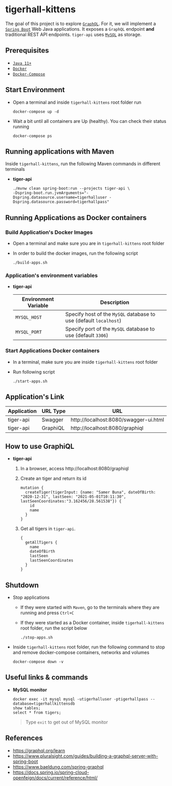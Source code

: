 # tigerhall-kittens

The goal of this project is to explore [`GraphQL`](https://graphql.org). For it, we will implement a [`Spring Boot`](https://docs.spring.io/spring-boot/docs/current/reference/htmlsingle/) Web Java applications. It exposes a `GraphQL` endpoint **and** traditional REST API endpoints. `tiger-api` uses [`MySQL`](https://www.mysql.com) as storage.

## Prerequisites

- [`Java 11+`](https://www.oracle.com/java/technologies/javase-jdk11-downloads.html)
- [`Docker`](https://www.docker.com/)
- [`Docker-Compose`](https://docs.docker.com/compose/install/)

## Start Environment

- Open a terminal and inside `tigerhall-kittens` root folder run
  ```
  docker-compose up -d
  ```

- Wait a bit until all containers are Up (healthy). You can check their status running
  ```
  docker-compose ps
  ```
  
## Running applications with Maven

Inside `tigerhall-kittens`, run the following Maven commands in different terminals

- **tiger-api**
  ```
  ./mvnw clean spring-boot:run --projects tiger-api \
  -Dspring-boot.run.jvmArguments="-Dspring.datasource.username=tigerhalluser -Dspring.datasource.password=tigerhallpass"
  ```

## Running Applications as Docker containers

### Build Application's Docker Images

- Open a terminal and make sure you are in `tigerhall-kittens` root folder

- In order to build the docker images, run the following script
  ```
  ./build-apps.sh
  ```
      
### Application's environment variables
    
- **tiger-api**

  | Environment Variable   | Description                                                                          |
  | ---------------------- | ------------------------------------------------------------------------------------ |
  | `MYSQL_HOST`           | Specify host of the `MySQL` database to use (default `localhost`)                    |
  | `MYSQL_PORT`           | Specify port of the `MySQL` database to use (default `3306`)                         |

### Start Applications Docker containers

- In a terminal, make sure you are inside `tigerhall-kittens` root folder

- Run following script
  ```
  ./start-apps.sh
  ```

## Application's Link

| Application     | URL Type | URL                                   |
| --------------- | -------- | ------------------------------------- |
| tiger-api       | Swagger  | http://localhost:8080/swagger-ui.html |
| tiger-api       | GraphiQL | http://localhost:8080/graphiql        |

## How to use GraphiQL

- **tiger-api**

  1. In a browser, access http://localhost:8080/graphiql

  1. Create an tiger and return its id
     ```
     mutation {
       createTiger(tigerInput: {name: "Samer Buna", dateOfBirth: "2020-12-31", lastSeen: "2021-05-01T10:11:30", lastSeenCoordinates:"3.162456/28.561538"}) {
         id
         name
       }
     }
     ```

  1. Get all tigers in `tiger-api`.
     ```
     {
       getAllTigers {
         name
         dateOfBirth
         lastSeen
         lastSeenCoordinates
       }
     }
     ```

## Shutdown

- Stop applications

  - If they were started with `Maven`, go to the terminals where they are running and press `Ctrl+C`
  
  - If they were started as a Docker container, inside `tigerhall-kittens` root folder, run the script below
    ```
    ./stop-apps.sh
    ```

- Inside `tigerhall-kittens` root folder, run the following command to stop and remove docker-compose containers, networks and volumes
  ```
  docker-compose down -v
  ```

## Useful links & commands

- **MySQL monitor**
  ```
  docker exec -it mysql mysql -utigerhalluser -ptigerhallpass --database=tigerhallkittensdb
  show tables;
  select * from tigers;
  ```
  > Type `exit` to get out of MySQL monitor

## References

- https://graphql.org/learn
- https://www.pluralsight.com/guides/building-a-graphql-server-with-spring-boot
- https://www.baeldung.com/spring-graphql
- https://docs.spring.io/spring-cloud-openfeign/docs/current/reference/html/
